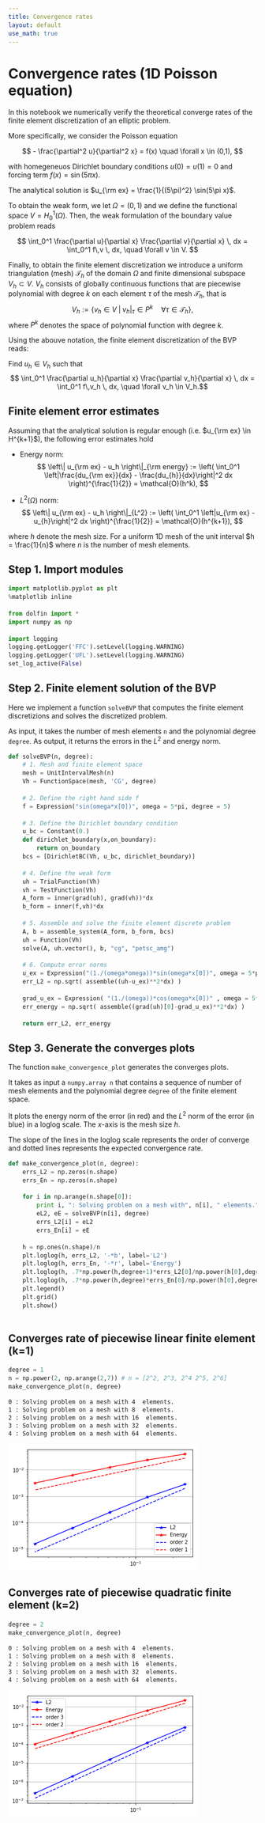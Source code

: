 ```yaml
---
title: Convergence rates
layout: default
use_math: true
---
```


# Convergence rates (1D Poisson equation)

In this notebook we numerically verify the theoretical converge rates of the finite element discretization of an elliptic problem.

More specifically, we consider the Poisson equation

$$ - \frac{\partial^2 u}{\partial^2 x} = f(x)  \quad \forall x \in (0,1), $$

with homegeneuos Dirichlet boundary conditions $u(0) = u(1) = 0$ and forcing term $f(x) = \sin(5 \pi x)$.

The analytical solution is $u_{\rm ex} = \frac{1}{(5\pi)^2} \sin(5\pi x)$.

To obtain the weak form, we let $\Omega = (0,1)$ and we define the functional space $V = H^1_0(\Omega)$.
Then, the weak formulation of the boundary value problem reads

$$ \int_0^1 \frac{\partial u}{\partial x} \frac{\partial v}{\partial x} \, dx = \int_0^1 f\,v \, dx, \quad \forall v \in V. $$

Finally, to obtain the finite element discretization we introduce a uniform triangulation (mesh) $\mathcal{T}_h$ of the domain $\Omega$ and finite dimensional subspace $V_h \subset V$. 
$V_h$ consists of globally continuous functions that are piecewise polynomial with degree $k$ on each element $\tau$ of the mesh $\mathcal{T}_h$, that is
$$ V_h := \left\{ v_h \in V \; | \; \left. v_h \right|_{\tau} \in P^{k} \quad  \forall \tau \in \mathcal{T}_h \right\},$$
where $P^{k}$ denotes the space of polynomial function with degree $k$.

Using the abouve notation, the finite element discretization of the BVP reads:

Find $u_h \in V_h$ such that
$$ \int_0^1 \frac{\partial u_h}{\partial x} \frac{\partial v_h}{\partial x} \, dx = \int_0^1 f\,v_h \, dx, \quad \forall v_h \in V_h.$$

## Finite element error estimates

Assuming that the analytical solution is regular enough (i.e. $u_{\rm ex} \in H^{k+1}$), the following error estimates hold

- Energy norm:
$$ \left\| u_{\rm ex} - u_h \right\|_{\rm energy} := \left( \int_0^1 \left|\frac{du_{\rm ex}}{dx} - \frac{du_{h}}{dx}\right|^2 dx \right)^{\frac{1}{2}} = \mathcal{O}(h^k), $$

- $L^2(\Omega)$ norm:
$$ \left\| u_{\rm ex} - u_h \right\|_{L^2} := \left( \int_0^1 \left|u_{\rm ex} - u_{h}\right|^2 dx \right)^{\frac{1}{2}} = \mathcal{O}(h^{k+1}), $$

where $h$ denote the mesh size. For a uniform 1D mesh of the unit interval $h = \frac{1}{n}$ where $n$ is the number of mesh elements.

## Step 1. Import modules


```python
import matplotlib.pyplot as plt
%matplotlib inline

from dolfin import *
import numpy as np

import logging
logging.getLogger('FFC').setLevel(logging.WARNING)
logging.getLogger('UFL').setLevel(logging.WARNING)
set_log_active(False)
```

## Step 2. Finite element solution of the BVP

Here we implement a function `solveBVP` that computes the finite element discretizions and solves the discretized problem.

As input, it takes the number of mesh elements `n` and the polynomial degree `degree`. As output, it returns the errors in the $L^2$ and energy norm.


```python
def solveBVP(n, degree):
    # 1. Mesh and finite element space
    mesh = UnitIntervalMesh(n)
    Vh = FunctionSpace(mesh, 'CG', degree)

    # 2. Define the right hand side f
    f = Expression("sin(omega*x[0])", omega = 5*pi, degree = 5)
    
    # 3. Define the Dirichlet boundary condition
    u_bc = Constant(0.)
    def dirichlet_boundary(x,on_boundary):
        return on_boundary
    bcs = [DirichletBC(Vh, u_bc, dirichlet_boundary)]

    # 4. Define the weak form
    uh = TrialFunction(Vh)
    vh = TestFunction(Vh)
    A_form = inner(grad(uh), grad(vh))*dx
    b_form = inner(f,vh)*dx

    # 5. Assemble and solve the finite element discrete problem
    A, b = assemble_system(A_form, b_form, bcs)
    uh = Function(Vh)
    solve(A, uh.vector(), b, "cg", "petsc_amg")

    # 6. Compute error norms
    u_ex = Expression("(1./(omega*omega))*sin(omega*x[0])", omega = 5*pi, degree = 5)
    err_L2 = np.sqrt( assemble((uh-u_ex)**2*dx) ) 

    grad_u_ex = Expression( "(1./(omega))*cos(omega*x[0])" , omega = 5*pi, degree = 5)
    err_energy = np.sqrt( assemble((grad(uh)[0]-grad_u_ex)**2*dx) )
    
    return err_L2, err_energy
```

## Step 3. Generate the converges plots

The function `make_convergence_plot` generates the converges plots.

It takes as input a `numpy.array n` that contains a sequence of number of mesh elements and the polynomial degree `degree` of the finite element space.

It plots the energy norm of the error (in red) and the $L^2$ norm of the error (in blue) in a loglog scale. The $x$-axis is the mesh size $h$.

The slope of the lines in the loglog scale represents the order of converge and dotted lines represents the expected convergence rate.


```python
def make_convergence_plot(n, degree):
    errs_L2 = np.zeros(n.shape)
    errs_En = np.zeros(n.shape)
    
    for i in np.arange(n.shape[0]):
        print i, ": Solving problem on a mesh with", n[i], " elements."
        eL2, eE = solveBVP(n[i], degree)
        errs_L2[i] = eL2
        errs_En[i] = eE
        
    h = np.ones(n.shape)/n
    plt.loglog(h, errs_L2, '-*b', label='L2')
    plt.loglog(h, errs_En, '-*r', label='Energy')
    plt.loglog(h, .7*np.power(h,degree+1)*errs_L2[0]/np.power(h[0],degree+1), '--b', label = 'order {0}'.format(degree+1))
    plt.loglog(h, .7*np.power(h,degree)*errs_En[0]/np.power(h[0],degree), '--r', label = 'order {0}'.format(degree))
    plt.legend()
    plt.grid()
    plt.show()
    
```

## Converges rate of piecewise linear finite element (k=1)


```python
degree = 1
n = np.power(2, np.arange(2,7)) # n = [2^2, 2^3, 2^4 2^5, 2^6]
make_convergence_plot(n, degree)
```

    0 : Solving problem on a mesh with 4  elements.
    1 : Solving problem on a mesh with 8  elements.
    2 : Solving problem on a mesh with 16  elements.
    3 : Solving problem on a mesh with 32  elements.
    4 : Solving problem on a mesh with 64  elements.



![png](ConvergenceRates_files/ConvergenceRates_9_1.png)


## Converges rate of piecewise quadratic finite element (k=2)


```python
degree = 2
make_convergence_plot(n, degree)
```

    0 : Solving problem on a mesh with 4  elements.
    1 : Solving problem on a mesh with 8  elements.
    2 : Solving problem on a mesh with 16  elements.
    3 : Solving problem on a mesh with 32  elements.
    4 : Solving problem on a mesh with 64  elements.



![png](ConvergenceRates_files/ConvergenceRates_11_1.png)

